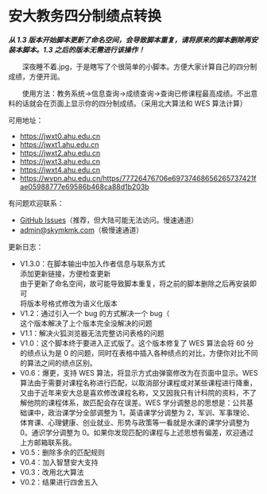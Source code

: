 # 安大教务四分制绩点转换

***从 1.3 版本开始脚本更新了命名空间，会导致脚本重复，请将原来的脚本删除再安装本脚本。1.3 之后的版本无需进行该操作！***

&emsp;&emsp;深夜睡不着.jpg，于是瞎写了个很简单的小脚本。方便大家计算自己的四分制成绩，方便开润。

&emsp;&emsp;使用方法：教务系统->信息查询->成绩查询->查询已修课程最高成绩。不出意料的话就会在页面上显示你的四分制成绩。（采用北大算法和 WES 算法计算）

可用地址：

- <https://jwxt0.ahu.edu.cn>
- <https://jwxt1.ahu.edu.cn>
- <https://jwxt2.ahu.edu.cn>
- <https://jwxt3.ahu.edu.cn>
- <https://jwxt4.ahu.edu.cn>
- <https://wvpn.ahu.edu.cn/https/77726476706e69737468656265737421fae05988777e69586b468ca88d1b203b>

有问题欢迎联系：

- [GitHub Issues](https://github.com/skymkmk/AHUGPAConverter/issues)（推荐，但大陆可能无法访问。慢速通道）
- [admin@skymkmk.com](mailto:admin@skymkmk.com)（极慢速通道）

更新日志：

- V1.3.0：在脚本输出中加入作者信息与联系方式  
添加更新链接，方便检查更新  
由于更新了命名空间，故可能导致脚本重复，将之前的脚本删除之后再安装即可  
将版本号格式修改为语义化版本
- V1.2：通过引入一个 bug 的方式解决一个 bug（  
这个版本解决了上个版本完全没解决的问题
- V1.1：解决火狐浏览器无法完整访问表格的问题
- V1.0：这个脚本终于要进入正式版了。这个版本修复了 WES 算法会将 60 分的绩点认为是 0 的问题，同时在表格中插入各种绩点的对比，方便你对比不同的算法之间的绩点区别。
- V0.6：爆更，支持 WES 算法，将显示方式由弹窗修改为在页面中显示。WES 算法由于需要对课程名称进行匹配，以取消部分课程或对某些课程进行降重，又由于近年来安大总是喜欢修改课程名称，又又因我只有计科院的资料，不了解他院的课程体系，故匹配会存在误差。WES 学分调整总的思想是：公共基础课中，政治课学分全部调整为 1，英语课学分调整为 2，军训、军事理论、体育课、心理健康、创业就业、形势与政策等一看就是水课的课学分调整为 0。通识学分调整为 0。如果你发现匹配的课程与上述思想有偏差，欢迎通过上方邮箱联系我。
- V0.5：删除多余的匹配规则
- V0.4：加入智慧安大支持
- V0.3：改用北大算法
- V0.2：结果进行四舍五入